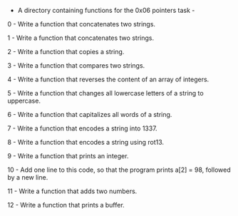    -  A directory containing functions for the 0x06 pointers task  -  

0  -  Write a function that concatenates two strings.

1  -  Write a function that concatenates two strings.

2  -  Write a function that copies a string.

3  -  Write a function that compares two strings.

4  -  Write a function that reverses the content of an array of integers.

5  -  Write a function that changes all lowercase letters of a string to uppercase.

6  -  Write a function that capitalizes all words of a string.

7  -  Write a function that encodes a string into 1337.

8  -  Write a function that encodes a string using rot13.

9  -  Write a function that prints an integer.

10 -  Add one line to this code, so that the program prints a[2] = 98, followed by a new line.

11 -  Write a function that adds two numbers.

12 -  Write a function that prints a buffer.
